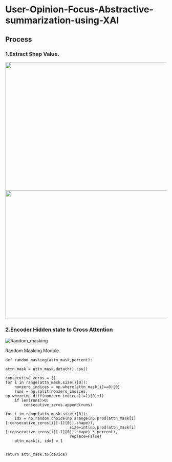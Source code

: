 # User-Opinion-Focus-Abstractive-summarization-using-XAI


## Process

### 1.Extract Shap Value.


<img src="https://user-images.githubusercontent.com/76906638/224451254-f65a65a5-cccc-4de6-98b1-fd0b659ffbf4.png" width="700" height="400"/>

<img src="https://user-images.githubusercontent.com/76906638/224451231-486651d0-f161-4beb-9df3-773e04cfdf6a.PNG)" width="700" height="400"/>


### 2.Encoder Hidden state to Cross Attention 

![Random_masking](https://user-images.githubusercontent.com/76906638/224451269-d6d783c9-cf98-40f2-974d-f5c6d35ad56a.png)

Random Masking Module 

    def random_masking(attn_mask,percent):
    
    attn_mask = attn_mask.detach().cpu()

    consecutive_zeros = []
    for i in range(attn_mask.size()[0]):
        nonzero_indices = np.where(attn_mask[i]==0)[0]
        runs = np.split(nonzero_indices, np.where(np.diff(nonzero_indices)!=1)[0]+1)
        if len(runs)>0:
            consecutive_zeros.append(runs)

    for i in range(attn_mask.size()[0]):
        idx = np.random.choice(np.arange(np.prod(attn_mask[i][:consecutive_zeros[i][-1][0]].shape)), 
                                size=int(np.prod(attn_mask[i][:consecutive_zeros[i][-1][0]].shape) * percent),
                                replace=False)
        attn_mask[i, idx] = 1 
        
        
    return attn_mask.to(device)



